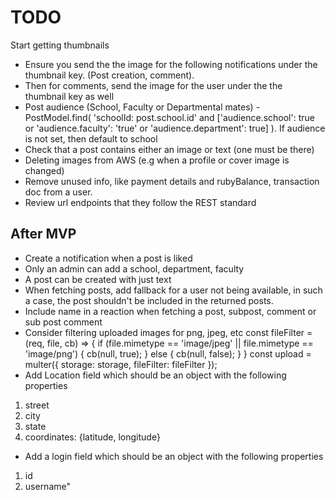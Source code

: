 # TODO

Start getting thumbnails

- Ensure you send the the image for the following notifications
  under the thumbnail key. (Post creation, comment).
- Then for comments, send the image for the user under the the thumbnail
  key as well
- Post audience (School, Faculty or Departmental mates) - PostModel.find(
  'schoolId: post.school.id' and ['audience.school': true or 'audience.faculty': 'true' or 'audience.department': true]
  ). If audience is not set, then default to school
- Check that a post contains either an image or text (one must be there)
- Deleting images from AWS (e.g when a profile or cover image is changed)
- Remove unused info, like payment details and rubyBalance, transaction doc from a user.
- Review url endpoints that they follow the REST standard


## After MVP

- Create a notification when a post is liked
- Only an admin can add a school, department, faculty
- A post can be created with just text
- When fetching posts, add fallback for a user not being available,
  in such a case, the post shouldn't be included in the returned posts.
- Include name in a reaction when fetching a post, subpost, comment or sub post comment
- Consider filtering uploaded images for png, jpeg, etc
  const fileFilter = (req, file, cb) => {
    if (file.mimetype == 'image/jpeg' || file.mimetype == 'image/png') {
        cb(null, true);
    } else {
        cb(null, false);
    }
}
const upload = multer({ storage: storage, fileFilter: fileFilter });
- Add Location field which should be an object with the following properties

1. street
2. city
3. state
4. coordinates: {latitude, longitude}

- Add a login field which should be an object with the following properties

1. id
2. username"
